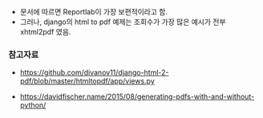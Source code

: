 
- 문서에 따르면 Reportlab이 가장 보편적이라고 함. 
- 그러나, django의 html to pdf 예제는 조회수가 가장 많은 예시가 전부 xhtml2pdf 였음.



### 참고자료 
- https://github.com/divanov11/django-html-2-pdf/blob/master/htmltopdf/app/views.py

- https://davidfischer.name/2015/08/generating-pdfs-with-and-without-python/

